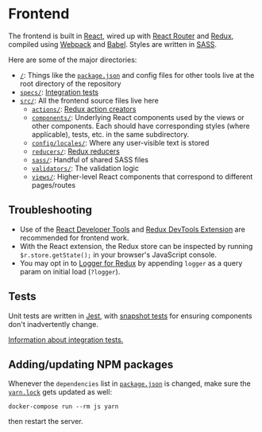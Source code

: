 # Frontend

The frontend is built in [React](https://reactjs.org/), wired up with [React Router](https://reacttraining.com/react-router/) and [Redux](https://redux.js.org), compiled using [Webpack](https://webpack.js.org/) and [Babel](https://babeljs.io). Styles are written in [SASS](https://sass-lang.com/).

Here are some of the major directories:

- [`/`](..): Things like the [`package.json`](../package.json) and config files for other tools live at the root directory of the repository
- [`specs/`](../specs): [Integration tests](../specs/README.md)
- [`src/`](../src): All the frontend source files live here
  - [`actions/`](../src/actions): [Redux action creators](https://redux.js.org/basics/actions#action-creators)
  - [`components/`](../src/components): Underlying React components used by the views or other components. Each should have corresponding styles (where applicable), tests, etc. in the same subdirectory.
  - [`config/locales/`](../src/config/locales): Where any user-visible text is stored
  - [`reducers/`](../src/reducers): [Redux reducers](https://redux.js.org/basics/reducers)
  - [`sass/`](../src/sass): Handful of shared SASS files
  - [`validators/`](../src/validators): The validation logic
  - [`views/`](../src/views): Higher-level React components that correspond to different pages/routes

## Troubleshooting

- Use of the [React Developer Tools](https://github.com/facebook/react-devtools) and [Redux DevTools Extension](http://extension.remotedev.io/) are recommended for frontend work.
- With the React extension, the Redux store can be inspected by running `$r.store.getState();` in your browser's JavaScript console.
- You may opt in to [Logger for Redux](https://github.com/evgenyrodionov/redux-logger) by appending `logger` as a query param on initial load (`?logger`).

## Tests

Unit tests are written in [Jest](https://facebook.github.io/jest/), with [snapshot tests](https://jestjs.io/docs/en/snapshot-testing) for ensuring components don't inadvertently change.

[Information about integration tests.](../specs/README.md)

## Adding/updating NPM packages

Whenever the `dependencies` list in [`package.json`](../package.json) is changed, make sure the [`yarn.lock`](../yarn.lock) gets updated as well:

```shell
docker-compose run --rm js yarn
```

then restart the server.
